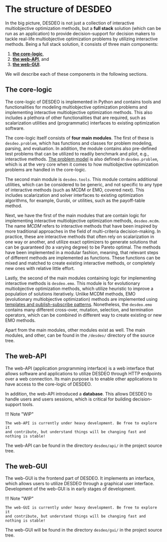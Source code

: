 # The structure of DESDEO

In the big picture, DESDEO is not just a collection of interactive
multiobjective optimization methods, but a __full stack__ solution (which can be
run as an application) to provide decision-support for decision makers to tackle
real-life multiobjective optimization problems by utilizing interactive methods.
Being a full stack solution, it consists of three main components:

1. [__the core-logic__](#the-core-logic),
2. [__the web-API__](#the-web-api), and
3. [__the web-GUI__](#the-web-gui).

We will describe each of these components in the following sections.

## The core-logic

The core-logic of DESDEO is implemented in Python and contains tools and
functionalities for modeling multiobjective optimization problems and
implementing interactive multiobjective optimization methods. This also includes
a plethora of other functionalities that are required, such as scalarization
utilities and (programmatic) interfaces to existing optimization software.

The core-logic itself consists of __four main modules__. The first of these is
`desdeo.problem`, which has functions and classes for problem modeling, parsing,
and evaluation. In addition, the module contains also pre-defined test problems
that can be utilized to readily benchmark and pilot, e.g., interactive methods.
[The problem model](../explanation/problem_format.ipynb) is also defined in
`desdeo.problem`, which is at the very core when it comes to how multiobjective
optimization problems are handled in the core-logic.

The second main module is `desdeo.tools`. This module contains additional
utilities, which can be considered to be generic, and not specific to any type
of interactive methods (such as MCDM or EMO, covered next). This includes
scalarization and solver interfaces to existing optimization algorithms, for
example, Gurobi, or utilities, such as the payoff-table method.

Next, we have the first of the main modules that are contain logic for
implementing interactive multiobjective optimization methods, `desdeo.mcdm`. The
name _MCDM_ refers to interactive methods that have been inspired by more
traditional approaches in the field of multi-criteria decision-making. In
practice, these are interactive methods that often rely on scalarization in one
way or another, and utilize exact optimizers to generate solutions that can be
guaranteed (to a varying degree) to be Pareto optimal. The methods have been
implemented in a modular fashion, meaning, that relevant steps of different
methods are implemented as functions. These functions can be mixed and matched
to create existing interactive methods, or completely new ones with relative
little effort.

Lastly, the second of the main modules containing logic for implementing interactive
methods is `desdeo.emo`. This module is for evolutionary multiobjective optimization
methods, which utilize heuristic to improve a population of solutions iteratively.
Unlike MCDM methods, EMO (evolutionary multiobjective optimization) methods are implemented
using [templates and publish-subscribe patterns](../explanation/templates_and_pub_sub.ipynb).
Nonetheless, the `desdeo.emo` contains many different cross-over, mutation, selection, and
termination operators, which can be combined in different way to create existing
or new EMO methods.

Apart from the main modules, other modules exist as well. The main modules,
and other, can be found in the `/desdeo/` directory of the source tree.

## The web-API

The web-API (application programming interface) is a web interface that allows
software and applications to utilize DESDEO through HTTP endpoints over a web
connection. Its main purpose is to enable other applications to have access
to the core-logic of DESDEO.

In addition, the web-API introduced a __database__. This allows DESDEO
to handle users and users sessions, which is critical for building
decision-support tools.

!!! Note "WIP"

    The web-API is currently under heavy development. Be free to explore it
    and contribute, but understand things will be changing fast and nothing is stable!

The web-API can be found in the directory `desdeo/api/` in the project source tree.

## The web-GUI

The web-GUI is the frontend part of DESDEO. It implements an interface, which
allows users to utilize DESDEO through a graphical user interface.
Development of the web-GUI is in early stages of development.

!!! Note "WIP"

    The web-GUI is currently under heavy development. Be free to explore it
    and contribute, but understand things will be changing fast and nothing is stable!

The web-GUI will be found in the directory `desdeo/gui/` in the project source tree.